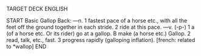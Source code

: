 TARGET DECK
ENGLISH

START
Basic
Gallop
Back: —n. 1 fastest pace of a horse etc., with all the feet off the ground together in each stride. 2 ride at this pace. —v. (-p-) 1 a (of a horse etc. Or its rider) go at a gallop. B make (a horse etc.) Gallop. 2 read, talk, etc., fast. 3 progress rapidly (galloping inflation). [french: related to *wallop]
END
